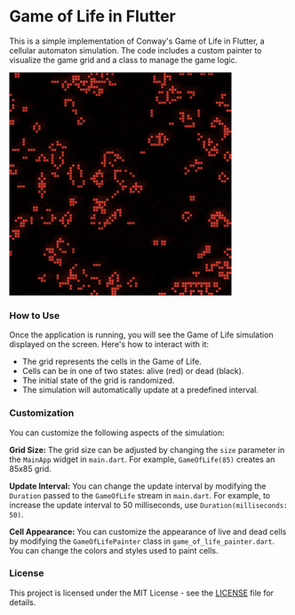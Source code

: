 # Game of Life in Flutter

This is a simple implementation of Conway's Game of Life in Flutter, a cellular automaton simulation. The code includes a custom painter to visualize the game grid and a class to manage the game logic.

![Game of Life in Flutter](game_of_life.gif)

### How to Use

Once the application is running, you will see the Game of Life simulation displayed on the screen. Here's how to interact with it:

- The grid represents the cells in the Game of Life.
- Cells can be in one of two states: alive (red) or dead (black).
- The initial state of the grid is randomized.
- The simulation will automatically update at a predefined interval.

### Customization

You can customize the following aspects of the simulation:

**Grid Size:** The grid size can be adjusted by changing the `size` parameter in the `MainApp` widget in `main.dart`. For example, `GameOfLife(85)` creates an 85x85 grid.

**Update Interval:** You can change the update interval by modifying the `Duration` passed to the `GameOfLife` stream in `main.dart`. For example, to increase the update interval to 50 milliseconds, use `Duration(milliseconds: 50)`.

**Cell Appearance:** You can customize the appearance of live and dead cells by modifying the `GameOfLifePainter` class in `game_of_life_painter.dart`. You can change the colors and styles used to paint cells.

### License

This project is licensed under the MIT License - see the [LICENSE](LICENSE) file for details.
